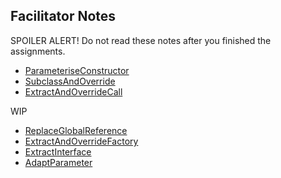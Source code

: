 Facilitator Notes
-----------------

SPOILER ALERT! Do not read these notes after you finished the assignments.

* [ParameteriseConstructor](ParameteriseConstructor.md)
* [SubclassAndOverride](SubclassAndOverride.md)
* [ExtractAndOverrideCall](ExtractAndOverrideCall.md)

WIP
* [ReplaceGlobalReference](ReplaceGlobalReference.md)
* [ExtractAndOverrideFactory](ExtractAndOverrideFactory.md)
* [ExtractInterface](ExtractInterface.md)
* [AdaptParameter](AdaptParameter.md)
